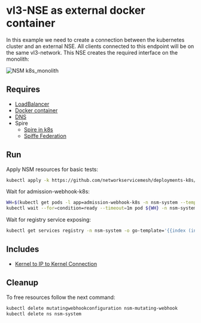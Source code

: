 # vl3-NSE as external docker container

In this example we need to create a connection between the kubernetes cluster and an external NSE. All clients connected to this endpoint will be on the same vl3-network.
This NSE creates the required interface on the monolith:

![NSM  k8s_monolith](./k8s_monolith.png "NSM k8s + monolith")

## Requires

- [LoadBalancer](../configuration/loadbalancer)
- [Docker container](./docker)
- [DNS](./dns)
- Spire
    - [Spire in k8s](../../spire/single_cluster)
    - [Spiffe Federation](./spiffe_federation)

## Run

Apply NSM resources for basic tests:
```bash
kubectl apply -k https://github.com/networkservicemesh/deployments-k8s/examples/k8s_monolith/configuration/cluster?ref=2aa09d67b569074d155ff2dd286cf4632bc9ad0e
```

Wait for admission-webhook-k8s:
```bash
WH=$(kubectl get pods -l app=admission-webhook-k8s -n nsm-system --template '{{range .items}}{{.metadata.name}}{{"\n"}}{{end}}')
kubectl wait --for=condition=ready --timeout=1m pod ${WH} -n nsm-system
```

Wait for registry service exposing:
```bash
kubectl get services registry -n nsm-system -o go-template='{{index (index (index (index .status "loadBalancer") "ingress") 0) "ip"}}'
```

## Includes

- [Kernel to IP to Kernel Connection](./usecases/Kernel2IP2Kernel)

## Cleanup

To free resources follow the next command:
```bash
kubectl delete mutatingwebhookconfiguration nsm-mutating-webhook
kubectl delete ns nsm-system
```
